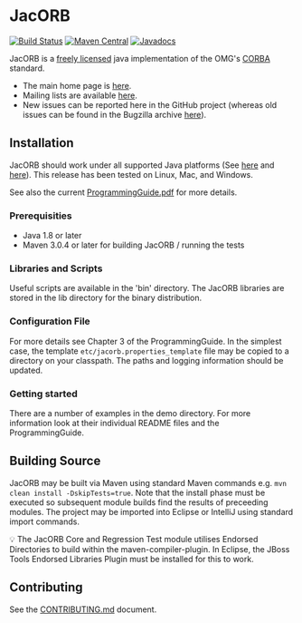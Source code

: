 # JacORB #

[![Build Status](https://github.com/JacORB/JacORB/actions/workflows/maven.yml/badge.svg)](https://github.com/JacORB/JacORB/actions/workflows/maven.yml)
[![Maven Central](https://img.shields.io/maven-central/v/org.jacorb/jacorb.svg)](https://maven-badges.herokuapp.com/maven-central/org.jacorb/jacorb)
[![Javadocs](http://www.javadoc.io/badge/org.jacorb/jacorb.svg)](http://www.javadoc.io/doc/org.jacorb/jacorb)

JacORB is a [freely licensed](https://raw.githubusercontent.com/JacORB/JacORB/master/LICENSE) java implementation of the OMG's [CORBA](https://www.corba.org) standard.

* The main home page is [here](https://www.jacorb.org). 
* Mailing lists are available [here](https://www.jacorb.org/contact.html).
* New issues can be reported here in the GitHub project (whereas old issues can be found in the Bugzilla archive [here](https://www.jacorb.org/bugzilla)).

## Installation
JacORB should work under all supported Java platforms (See [here](https://www.oracle.com/technetwork/java/javase/system-configurations-135212.html) and [here](https://www.oracle.com/technetwork/java/javase/config-417990.html)). This release has been tested on Linux, Mac, and Windows.

See also the current [ProgrammingGuide.pdf](https://www.jacorb.org/documentation.html) for more details.

### Prerequisities
 * Java 1.8 or later
 * Maven 3.0.4 or later for building JacORB / running the tests

### Libraries and Scripts
Useful scripts are available in the 'bin' directory. The JacORB libraries are stored in the lib directory for the binary distribution.

### Configuration File
For more details see Chapter 3 of the ProgrammingGuide. In the simplest case, the template `etc/jacorb.properties_template` file may be copied to a directory on your classpath. The paths and logging information should be updated.

### Getting started
There are a number of examples in the demo directory. For more information look at their individual README files and the ProgrammingGuide.

## Building Source

JacORB may be built via Maven using standard Maven commands e.g. `mvn clean install -DskipTests=true`. Note that the install phase must be executed so subsequent module builds find the results of preceeding modules. The project may be
imported into Eclipse or IntelliJ using standard import commands.

:bulb: The JacORB Core and Regression Test module utilises Endorsed Directories to build within the maven-compiler-plugin. In Eclipse, the JBoss Tools Endorsed Libraries Plugin must be installed for this to work.

## Contributing

See the [CONTRIBUTING.md](CONTRIBUTING.md) document.

